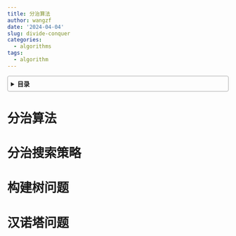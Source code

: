 ```yaml
---
title: 分治算法
author: wangzf
date: '2024-04-04'
slug: divide-conquer
categories:
  - algorithms
tags:
  - algorithm
---
```


<style>
details {
    border: 1px solid #aaa;
    border-radius: 4px;
    padding: .5em .5em 0;
}
summary {
    font-weight: bold;
    margin: -.5em -.5em 0;
    padding: .5em;
}
details[open] {
    padding: .5em;
}
details[open] summary {
    border-bottom: 1px solid #aaa;
    margin-bottom: .5em;
}
img {
    pointer-events: none;
}
</style>

<details><summary>目录</summary><p>

- [分治算法](#分治算法)
- [分治搜索策略](#分治搜索策略)
- [构建树问题](#构建树问题)
- [汉诺塔问题](#汉诺塔问题)
</p></details><p></p>

# 分治算法


# 分治搜索策略


# 构建树问题


# 汉诺塔问题

